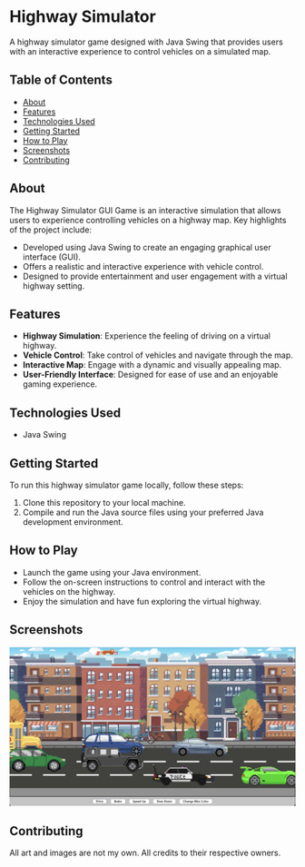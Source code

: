 # Highway Simulator

A highway simulator game designed with Java Swing that provides users with an interactive experience to control vehicles on a simulated map.

## Table of Contents

- [About](#about)
- [Features](#features)
- [Technologies Used](#technologies-used)
- [Getting Started](#getting-started)
- [How to Play](#how-to-play)
- [Screenshots](#screenshots)
- [Contributing](#contributing)

## About

The Highway Simulator GUI Game is an interactive simulation that allows users to experience controlling vehicles on a highway map. Key highlights of the project include:

- Developed using Java Swing to create an engaging graphical user interface (GUI).
- Offers a realistic and interactive experience with vehicle control.
- Designed to provide entertainment and user engagement with a virtual highway setting.

## Features

- **Highway Simulation**: Experience the feeling of driving on a virtual highway.
- **Vehicle Control**: Take control of vehicles and navigate through the map.
- **Interactive Map**: Engage with a dynamic and visually appealing map.
- **User-Friendly Interface**: Designed for ease of use and an enjoyable gaming experience.

## Technologies Used

- Java Swing

## Getting Started

To run this highway simulator game locally, follow these steps:

1. Clone this repository to your local machine.
2. Compile and run the Java source files using your preferred Java development environment.

## How to Play

- Launch the game using your Java environment.
- Follow the on-screen instructions to control and interact with the vehicles on the highway.
- Enjoy the simulation and have fun exploring the virtual highway.

## Screenshots
<img width="1281" alt="main gui" src="https://github.com/hameedahl/roadSimulation/blob/main/src/imgs/gui.png">

## Contributing

All art and images are not my own. All credits to their respective owners. 
